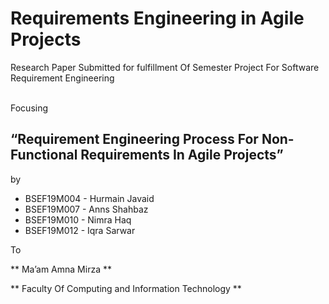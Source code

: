 # Requirements Engineering in Agile Projects

Research Paper Submitted for fulfillment Of Semester Project For Software Requirement Engineering 
 
</br>Focusing

## “Requirement Engineering Process For Non-Functional Requirements In Agile Projects”

by

- BSEF19M004 - Hurmain Javaid
- BSEF19M007 - Anns Shahbaz
- BSEF19M010 - Nimra Haq
- BSEF19M012 - Iqra Sarwar

To

** Ma’am Amna Mirza **

** Faculty Of Computing and Information Technology ** 
